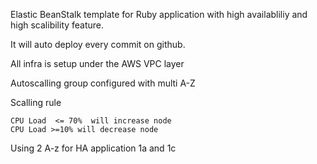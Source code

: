Elastic BeanStalk template for Ruby application with high availabliliy and high scalibility feature.


It will auto deploy every commit on github.

All infra is setup under the AWS VPC layer

Autoscalling group configured with multi A-Z

Scalling rule 
  
    CPU Load  <= 70%  will increase node
    CPU Load >=10% will decrease node


Using 2 A-z for HA application 1a and 1c



